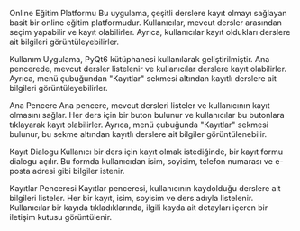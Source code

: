 
Online Eğitim Platformu
Bu uygulama, çeşitli derslere kayıt olmayı sağlayan basit bir online eğitim platformudur. Kullanıcılar, mevcut dersler arasından seçim yapabilir ve kayıt olabilirler. Ayrıca, kullanıcılar kayıt oldukları derslere ait bilgileri görüntüleyebilirler.

Kullanım
Uygulama, PyQt6 kütüphanesi kullanılarak geliştirilmiştir. Ana pencerede, mevcut dersler listelenir ve kullanıcılar derslere kayıt olabilirler. Ayrıca, menü çubuğundan "Kayıtlar" sekmesi altından kayıtlı derslere ait bilgileri görüntüleyebilirler.

Ana Pencere
Ana pencere, mevcut dersleri listeler ve kullanıcının kayıt olmasını sağlar. Her ders için bir buton bulunur ve kullanıcılar bu butonlara tıklayarak kayıt olabilirler. Ayrıca, menü çubuğunda "Kayıtlar" sekmesi bulunur, bu sekme altından kayıtlı derslere ait bilgiler görüntülenebilir.

Kayıt Dialogu
Kullanıcı bir ders için kayıt olmak istediğinde, bir kayıt formu dialogu açılır. Bu formda kullanıcıdan isim, soyisim, telefon numarası ve e-posta adresi gibi bilgiler istenir.

Kayıtlar Penceresi
Kayıtlar penceresi, kullanıcının kaydolduğu derslere ait bilgileri listeler. Her bir kayıt, isim, soyisim ve ders adıyla listelenir. Kullanıcılar bir kayıda tıkladıklarında, ilgili kayda ait detayları içeren bir iletişim kutusu görüntülenir.
